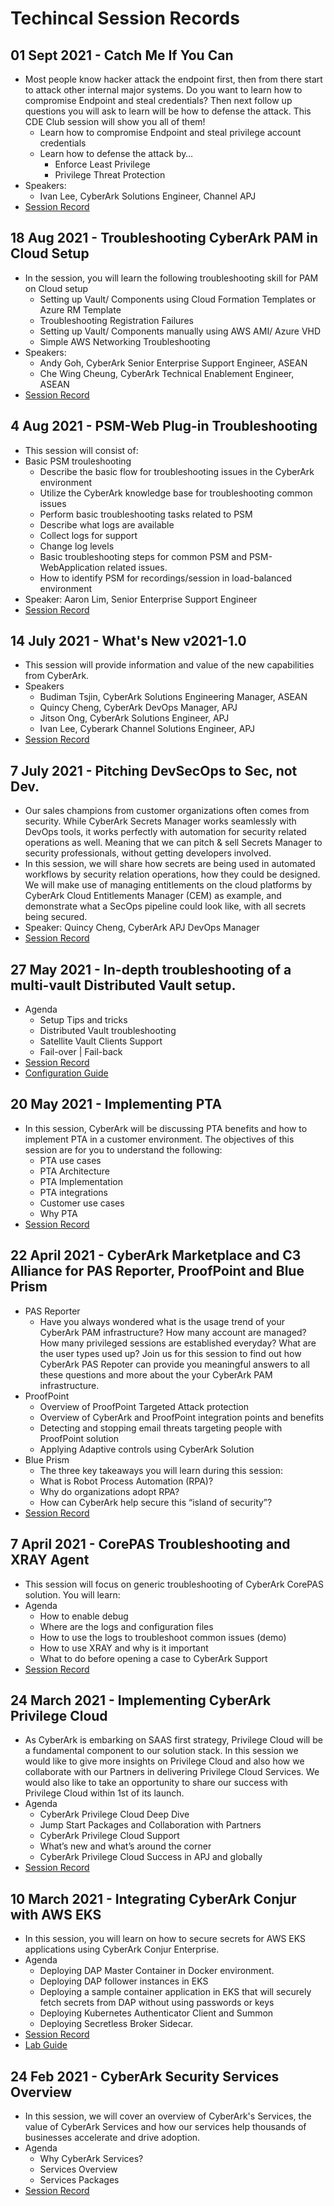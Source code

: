 # Techincal Session Records

## 01 Sept 2021 - Catch Me If You Can
- Most people know hacker attack the endpoint first, then from there start to attack other internal major systems. Do you want to learn how to compromise Endpoint and steal credentials? Then next follow up questions you will ask to learn will be how to defense the attack. This CDE Club session will show you all of them!
  - Learn how to compromise Endpoint and steal privilege account credentials
  - Learn how to defense the attack by…
    - Enforce Least Privilege
    - Privilege Threat Protection
- Speakers:
  - Ivan Lee, CyberArk Solutions Engineer, Channel APJ
- [Session Record](https://cyberark.kiteworks.com/w/f-df425159-f8f5-4317-a041-e8c4a0f46a79) 

## 18 Aug 2021 - Troubleshooting CyberArk PAM in Cloud Setup
- In the session, you will learn the following troubleshooting skill for PAM on Cloud setup
  - Setting up Vault/ Components using Cloud Formation Templates or Azure RM Template
  - Troubleshooting Registration Failures
  - Setting up Vault/ Components manually using AWS AMI/ Azure VHD
  - Simple AWS Networking Troubleshooting
- Speakers:
  - Andy Goh, CyberArk Senior Enterprise Support Engineer, ASEAN
  - Che Wing Cheung, CyberArk Technical Enablement Engineer, ASEAN
- [Session Record](https://cyberark.kiteworks.com/w/f-7c622304-39ec-48f3-94c4-b891ed1477b3)

## 4 Aug 2021 - PSM-Web Plug-in Troubleshooting
- This session will consist of:
- Basic PSM trouleshooting
  - Describe the basic flow for troubleshooting issues in the CyberArk environment
  - Utilize the CyberArk knowledge base for troubleshooting common issues
  - Perform basic troubleshooting tasks related to PSM
  - Describe what logs are available
  - Collect logs for support
  - Change log levels
  - Basic troubleshooting steps for common PSM and PSM-WebApplication related issues.
  - How to identify PSM for recordings/session in load-balanced environment
 - Speaker: Aaron Lim, Senior Enterprise Support Engineer
- [Session Record](https://cyberark.kiteworks.com/w/f-c813080d-d007-4661-aed4-f7ff67ea1f93)

## 14 July 2021 - What's New v2021-1.0
- This session will provide information and value of the new capabilities from CyberArk.
- Speakers
  - Budiman Tsjin, CyberArk Solutions Engineering Manager, ASEAN
  - Quincy Cheng, CyberArk DevOps Manager, APJ
  - Jitson Ong, CyberArk Solutions Engineer, APJ
  - Ivan Lee, Cyberark Channel Solutions Engineer, APJ
- [Session Record](https://cyberark.kiteworks.com/w/f-7031fe25-a629-488f-9ace-4460636423d7)

## 7 July 2021 - Pitching DevSecOps to Sec, not Dev.
- Our sales champions from customer organizations often comes from security. While CyberArk Secrets Manager works seamlessly with DevOps tools, it works perfectly with automation for security related operations as well. Meaning that we can pitch & sell Secrets Manager to security professionals, without getting developers involved.
- In this session, we will share how secrets are being used in automated workflows by security relation operations, how they could be designed.   We will make use of managing entitlements on the cloud platforms by CyberArk Cloud Entitlements Manager (CEM) as example, and demonstrate what a SecOps pipeline could look like, with all secrets being secured.
- Speaker: Quincy Cheng, CyberArk APJ DevOps Manager
- [Session Record](https://cyberark.kiteworks.com/w/f-c38fb827-4e18-4c08-9016-5e02ebc180c5)

## 27 May 2021 - In-depth troubleshooting of a multi-vault Distributed Vault setup.
- Agenda
  - Setup Tips and tricks
  - Distributed Vault troubleshooting
  - Satellite Vault Clients Support
  - Fail-over | Fail-back
- [Session Record](https://cyberark.kiteworks.com/w/PVcHweR5mJLN2uHr)
- [Configuration Guide](https://cyberark.kiteworks.com/w/4RMPy1mxTy0J6zjK)

## 20 May 2021 - Implementing PTA
- In this session, CyberArk will be discussing PTA benefits and how to implement PTA in a customer environment. The objectives of this session are for you to understand the following:
  - PTA use cases
  - PTA Architecture
  - PTA Implementation
  - PTA integrations
  - Customer use cases
  - Why PTA
- [Session Record](https://cyberark.kiteworks.com/w/RqEUEiAuXKKD8HMn)

## 22 April 2021 - CyberArk Marketplace and C3 Alliance for PAS Reporter, ProofPoint and Blue Prism
- PAS Reporter
  - Have you always wondered what is the usage trend of your CyberArk PAM infrastructure? How many account are managed? How many privileged sessions are established everyday? What are the user types used up? Join us for this session to find out how CyberArk PAS Repoter can provide you meaningful answers to all these questions and more about the your CyberArk PAM infrastructure.
- ProofPoint
  - Overview of ProofPoint Targeted Attack protection
  - Overview of CyberArk and ProofPoint integration points and benefits
  - Detecting and stopping email threats targeting people with ProofPoint solution
  - Applying Adaptive controls using CyberArk Solution
- Blue Prism
  - The three key takeaways you will learn during this session:
  - What is Robot Process Automation (RPA)?
  - Why do organizations adopt RPA?
  - How can CyberArk help secure this “island of security”?
- [Session Record](https://cyberark.kiteworks.com/w/T1y6AFiGL6Sqa30A)

## 7 April 2021 - CorePAS Troubleshooting and XRAY Agent
- This session will focus on generic troubleshooting of CyberArk CorePAS solution. You will learn:
- Agenda
  - How to enable debug
  - Where are the logs and configuration files
  - How to use the logs to troubleshoot common issues (demo)
  - How to use XRAY and why is it important
  - What to do before opening a case to CyberArk Support
- [Session Record](https://cyberark.kiteworks.com/w/KwMdfKvtBNlFXIRR)

## 24 March 2021 - Implementing CyberArk Privilege Cloud
- As CyberArk is embarking on SAAS first strategy, Privilege Cloud will be a fundamental component to our solution stack. In this session we would like to give more insights on Privilege Cloud and also how we collaborate with our Partners in delivering Privilege Cloud Services. We would also like to take an opportunity to share our success with Privilege Cloud within 1st of its launch.
- Agenda
  - CyberArk Privilege Cloud Deep Dive
  - Jump Start Packages and Collaboration with Partners
  - CyberArk Privilege Cloud Support
  - What’s new and what’s around the corner
  - CyberArk Privilege Cloud Success in APJ and globally
- [Session Record](https://cyberark.kiteworks.com/w/aoJaGcafa930GzaF)

## 10 March 2021 - Integrating CyberArk Conjur with AWS EKS
- In this session, you will learn on how to secure secrets for AWS EKS applications using CyberArk Conjur Enterprise.
- Agenda
  - Deploying DAP Master Container in Docker environment.
  - Deploying DAP follower instances in EKS
  - Deploying a sample container application in EKS that will securely fetch secrets from DAP without using passwords or keys
  - Deploying Kubernetes Authenticator Client and Summon
  - Deploying Secretless Broker Sidecar.
- [Session Record](https://cyberark.kiteworks.com/w/8w9NOJCTliDnWrRd)
- [Lab Guide](https://github.com/ivanckleecity/CyberArk-DAP-EKS-Lap-2021)

## 24 Feb 2021 - CyberArk Security Services Overview
- In this session, we will cover an overview of CyberArk's Services, the value of CyberArk Services and how our services help thousands of businesses accelerate and drive adoption.
- Agenda
  - Why CyberArk Services?
  - Services Overview
  - Services Packages
- [Session Record](https://cyberark.kiteworks.com/w/XmP7QcQzLaMDSGzT)
